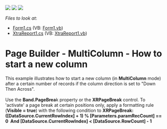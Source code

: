 <!-- default badges list -->
![](https://img.shields.io/endpoint?url=https://codecentral.devexpress.com/api/v1/VersionRange/128604428/15.1.3%2B)
[![](https://img.shields.io/badge/Open_in_DevExpress_Support_Center-FF7200?style=flat-square&logo=DevExpress&logoColor=white)](https://supportcenter.devexpress.com/ticket/details/T317193)
[![](https://img.shields.io/badge/📖_How_to_use_DevExpress_Examples-e9f6fc?style=flat-square)](https://docs.devexpress.com/GeneralInformation/403183)
<!-- default badges end -->
<!-- default file list -->
*Files to look at*:

* [Form1.cs](./CS/ColumnBreakExample/Form1.cs) (VB: [Form1.vb](./VB/ColumnBreakExample/Form1.vb))
* [XtraReport1.cs](./CS/ColumnBreakExample/XtraReport1.cs) (VB: [XtraReport1.vb](./VB/ColumnBreakExample/XtraReport1.vb))
<!-- default file list end -->
# Page Builder - MultiColumn - How to start a new column


This example illustrates how to start a new column (in <strong>MultiColumn</strong> mode) after a certain number of records if the column direction is set to "Down Then Across".<br><br>Use the <strong>Band.PageBrea</strong>k property or the <strong>XRPageBreak</strong> control. To 'activate' a page break at certain positions only, apply a formatting rule (<strong>Visible = true</strong>) with the following condition to <strong>XRPageBreak:</strong><br><strong>([DataSource.CurrentRowIndex] + 1) % [Parameters.paramRecCount] == 0  And [DataSource.CurrentRowIndex] < [DataSource.RowCount] - 1</strong>

<br/>


